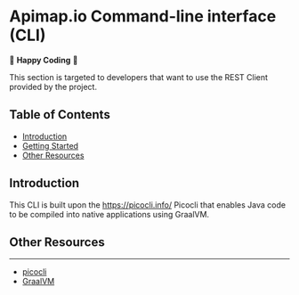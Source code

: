 Apimap.io Command-line interface (CLI)
=====

🥳 **Happy Coding** 🥳

This section is targeted to developers that want to use the REST Client provided by the project.

## Table of Contents

* [Introduction](#introduction)
* [Getting Started](#getting-started)
* [Other Resources](#other-resources)

## Introduction

This CLI is built upon the https://picocli.info/ Picocli that enables Java code to be compiled into native applications using GraalVM.

## Other Resources
___
- [picocli](https://picocli.info/)
- [GraalVM](https://www.graalvm.org/)
